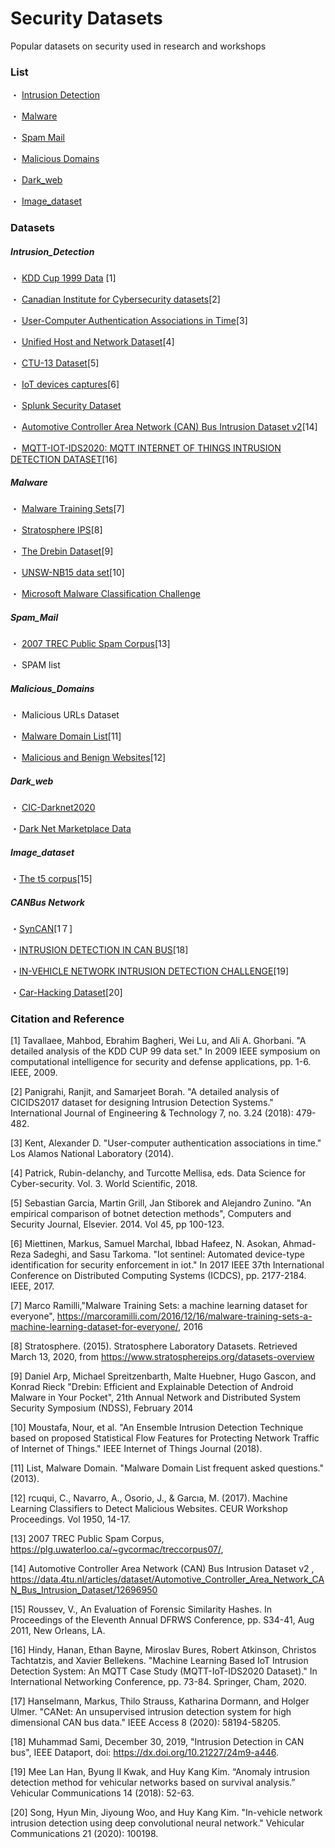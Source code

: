 # Security Datasets

Popular datasets on security used in research and workshops

### List

・ [Intrusion Detection](#Intrusion_Detection)

・ [Malware](#Malware)

・ [Spam Mail](#Spam_Mail)

・ [Malicious Domains](#Malicious_Domains)

・ [Dark_web](#Dark_web)

・ [Image_dataset](#Image_dataset)


### Datasets

##### Intrusion_Detection
・ [KDD Cup 1999 Data](http://kdd.ics.uci.edu/databases/kddcup99/kddcup99.html) [1]

・ [Canadian Institute for Cybersecurity datasets](https://www.unb.ca/cic/datasets/index.html)[2]

・ [User-Computer Authentication Associations in Time](https://csr.lanl.gov/data/auth/)[3]

・ [Unified Host and Network Dataset](https://csr.lanl.gov/data/2017/)[4] 

・ [CTU-13 Dataset](https://www.stratosphereips.org/datasets-ctu13)[5]

・ [IoT devices captures](https://research.aalto.fi/en/datasets/iot-devices-captures)[6]

・ [Splunk Security Dataset](https://live.splunk.com/splunk-security-dataset-project)

・ [Automotive Controller Area Network (CAN) Bus Intrusion Dataset v2](https://data.4tu.nl/articles/dataset/Automotive_Controller_Area_Network_CAN_Bus_Intrusion_Dataset/12696950)[14]

・ [MQTT-IOT-IDS2020: MQTT INTERNET OF THINGS INTRUSION DETECTION DATASET](https://ieee-dataport.org/open-access/mqtt-iot-ids2020-mqtt-internet-things-intrusion-detection-dataset)[16]

##### Malware 
・ [Malware Training Sets](https://marcoramilli.com/2016/12/16/malware-training-sets-a-machine-learning-dataset-for-everyone/)[7]

・ [Stratosphere IPS](https://www.stratosphereips.org/)[8]

・ [The Drebin Dataset](https://www.sec.cs.tu-bs.de/~danarp/drebin/)[9]

・ [UNSW-NB15 data set](https://www.unsw.adfa.edu.au/unsw-canberra-cyber/cybersecurity/ADFA-NB15-Datasets/)[10]

・ [Microsoft Malware Classification Challenge](https://www.kaggle.com/c/malware-classification/overview)

##### Spam_Mail 
・ [2007 TREC Public Spam Corpus](https://plg.uwaterloo.ca/~gvcormac/treccorpus07/)[13]

・ SPAM list

##### Malicious_Domains
・ Malicious URLs Dataset 

・ [Malware Domain List](https://www.malwaredomainlist.com/)[11]

・ [Malicious and Benign Websites](https://www.kaggle.com/xwolf12/malicious-and-benign-websites)[12]

##### Dark_web
・ [CIC-Darknet2020](https://www.unb.ca/cic/datasets/darknet2020.html)

・[Dark Net Marketplace Data](https://www.kaggle.com/philipjames11/dark-net-marketplace-drug-data-agora-20142015)

##### Image_dataset
・[The t5 corpus](http://roussev.net/t5/t5.html)[15]

##### CANBus Network
・[SynCAN](https://github.com/etas/SynCAN)[1７]

・[INTRUSION DETECTION IN CAN BUS](https://ieee-dataport.org/documents/intrusion-detection-can-bus)[18]

・[IN-VEHICLE NETWORK INTRUSION DETECTION CHALLENGE](https://ocslab.hksecurity.net/Datasets/datachallenge2019/car)[19]

・[Car-Hacking Dataset](https://sites.google.com/a/hksecurity.net/ocslab/Datasets/CAN-intrusion-dataset)[20]


### Citation and Reference
[1] Tavallaee, Mahbod, Ebrahim Bagheri, Wei Lu, and Ali A. Ghorbani. "A detailed analysis of the KDD CUP 99 data set." In 2009 IEEE symposium on computational intelligence for security and defense applications, pp. 1-6. IEEE, 2009.

[2] Panigrahi, Ranjit, and Samarjeet Borah. "A detailed analysis of CICIDS2017 dataset for designing Intrusion Detection Systems." International Journal of Engineering & Technology 7, no. 3.24 (2018): 479-482.

[3] Kent, Alexander D. "User-computer authentication associations in time." Los Alamos National Laboratory (2014).

[4] Patrick, Rubin-delanchy, and Turcotte Mellisa, eds. Data Science for Cyber-security. Vol. 3. World Scientific, 2018.

[5] Sebastian Garcia, Martin Grill, Jan Stiborek and Alejandro Zunino. "An empirical comparison of botnet detection methods", Computers and Security Journal, Elsevier. 2014. Vol 45, pp 100-123.

[6] Miettinen, Markus, Samuel Marchal, Ibbad Hafeez, N. Asokan, Ahmad-Reza Sadeghi, and Sasu Tarkoma. "Iot sentinel: Automated device-type identification for security enforcement in iot." In 2017 IEEE 37th International Conference on Distributed Computing Systems (ICDCS), pp. 2177-2184. IEEE, 2017.

[7] Marco Ramilli,"Malware Training Sets: a machine learning dataset for everyone", <https://marcoramilli.com/2016/12/16/malware-training-sets-a-machine-learning-dataset-for-everyone/>, 2016

[8] Stratosphere. (2015). Stratosphere Laboratory Datasets. Retrieved March 13, 2020, from https://www.stratosphereips.org/datasets-overview

[9] Daniel Arp, Michael Spreitzenbarth, Malte Huebner, Hugo Gascon, and Konrad Rieck "Drebin: Efficient and Explainable Detection of Android Malware in Your Pocket", 21th Annual Network and Distributed System Security Symposium (NDSS), February 2014

[10] Moustafa, Nour, et al. "An Ensemble Intrusion Detection Technique based on proposed Statistical Flow Features for Protecting Network Traffic of Internet of Things." IEEE Internet of Things Journal (2018).

[11] List, Malware Domain. "Malware Domain List frequent asked questions." (2013).

[12] rcuqui, C., Navarro, A., Osorio, J., & Garcıa, M. (2017). Machine Learning Classifiers to Detect Malicious Websites. CEUR Workshop Proceedings. Vol 1950, 14-17.

[13] 2007 TREC Public Spam Corpus, <https://plg.uwaterloo.ca/~gvcormac/treccorpus07/>, 

[14] Automotive Controller Area Network (CAN) Bus Intrusion Dataset v2 , <https://data.4tu.nl/articles/dataset/Automotive_Controller_Area_Network_CAN_Bus_Intrusion_Dataset/12696950>

[15] Roussev, V., An Evaluation of Forensic Similarity Hashes. In Proceedings of the Eleventh Annual DFRWS Conference, pp. S34-41, Aug 2011, New Orleans, LA.

[16] Hindy, Hanan, Ethan Bayne, Miroslav Bures, Robert Atkinson, Christos Tachtatzis, and Xavier Bellekens. "Machine Learning Based IoT Intrusion Detection System: An MQTT Case Study (MQTT-IoT-IDS2020 Dataset)." In International Networking Conference, pp. 73-84. Springer, Cham, 2020.

[17] Hanselmann, Markus, Thilo Strauss, Katharina Dormann, and Holger Ulmer. "CANet: An unsupervised intrusion detection system for high dimensional CAN bus data." IEEE Access 8 (2020): 58194-58205.

[18] Muhammad Sami, December 30, 2019, "Intrusion Detection in CAN bus", IEEE Dataport, doi: https://dx.doi.org/10.21227/24m9-a446.

[19] Mee Lan Han, Byung Il Kwak, and Huy Kang Kim. “Anomaly intrusion detection method for vehicular networks based on survival analysis.” Vehicular Communications 14 (2018): 52-63.

[20] Song, Hyun Min, Jiyoung Woo, and Huy Kang Kim. "In-vehicle network intrusion detection using deep convolutional neural network." Vehicular Communications 21 (2020): 100198.
